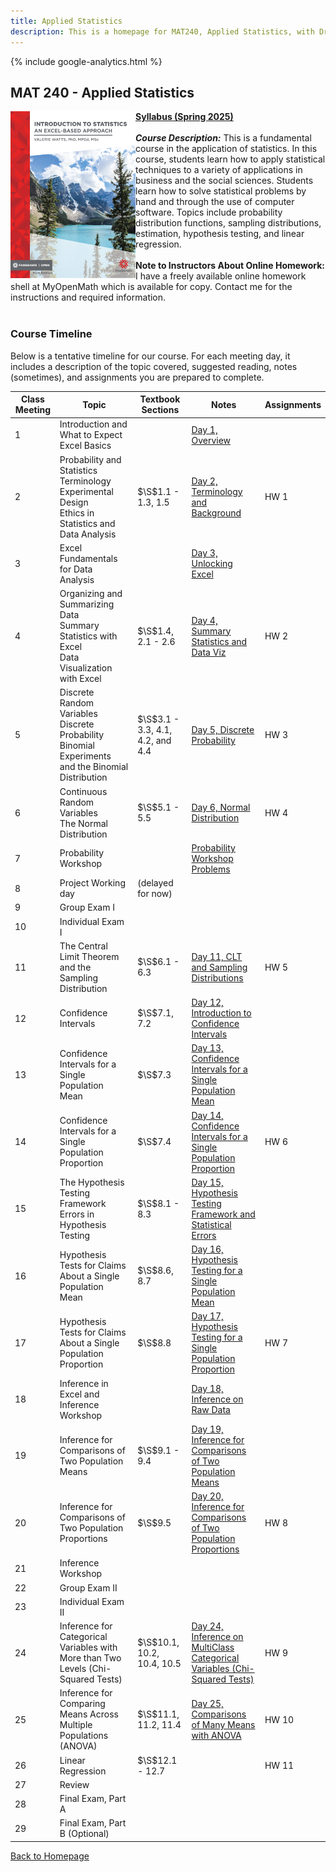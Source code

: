 ```yaml
---
title: Applied Statistics
description: This is a homepage for MAT240, Applied Statistics, with Dr. Gilbert at Southern New Hampshire University. This course covers an introduction to data, exploratory data analyses and data visualization, one- and two-sample inference via confidence intervals and hypothesis testing for both proportions and means, chi-squared tests for goodness of fit and independence, ANOVA for comparisons of multiple group means, and introduces linear regression. The course also provides an introduction to Excel, the use of which is embedded throughout the semester.
---
```


{% include google-analytics.html %}

## MAT 240 - Applied Statistics

<script> MathJax = { tex: { inlineMath: [['$', '$'], ['\\(', '\\)']] }, svg: { fontCache: 'global' } }; </script> <script type="text/javascript" id="MathJax-script" async src="https://cdn.jsdelivr.net/npm/mathjax@3/es5/tex-svg.js"> </script>

<a href="https://ecampusontario.pressbooks.pub/introstats/"><img src="/SiteFiles/StatsWithExcelCover.png" align="left" width=200></a>[**Syllabus (Spring 2025)**](https://drive.google.com/file/d/14POlqZC4XcZ0fbk0Ck2S1VVSZTiTY9ur/view?usp=sharing)<br/>
<br/>
***Course Description:*** This is a fundamental course in the application of statistics.  In this course, students learn how to apply statistical techniques to a variety of applications in business and the social sciences.  Students learn how to solve statistical problems by hand and through the use of computer software.  Topics include probability distribution functions, sampling distributions, estimation, hypothesis testing, and linear regression.
<br/>
<br/>
<b>Note to Instructors About Online Homework:</b> I have a freely available online homework shell at MyOpenMath which is available for copy. Contact me for the instructions and required information.
<br/>
<br/>

### Course Timeline

Below is a tentative timeline for our course. For each meeting day, it includes a description of the topic covered, suggested reading, notes (sometimes), and assignments you are prepared to complete.

| Class Meeting | Topic | Textbook Sections | Notes | Assignments |
|---------------|--------------|--------------|-----------|-------------|
| 1 | Introduction and What to Expect<br/> Excel Basics |  | [Day 1, Overview](https://docs.google.com/presentation/d/11L82gdD-nUlJQS5BvyNZWgQ96SpS02RX/edit?usp=sharing&ouid=105915137780027700641&rtpof=true&sd=true) |  |
| 2 | Probability and Statistics Terminology<br/> Experimental Design<br/> Ethics in Statistics and Data Analysis | $\S$1.1 - 1.3, 1.5 | [Day 2, Terminology and Background](https://docs.google.com/presentation/d/11xBXW49UZ_ewOWr_d-NOPSrXtQRfgFd-/edit?usp=sharing&ouid=105915137780027700641&rtpof=true&sd=true) | HW 1 |
| 3 | Excel Fundamentals for Data Analysis |  | [Day 3, Unlocking Excel](https://docs.google.com/presentation/d/11MZQqfG2AElsBaBRSJtW0QUGfayo0KWq/edit?usp=sharing&ouid=105915137780027700641&rtpof=true&sd=true) |  |
| 4 | Organizing and Summarizing Data<br/> Summary Statistics with Excel<br/> Data Visualization with Excel | $\S$1.4, 2.1 - 2.6 | [Day 4, Summary Statistics and Data Viz](https://docs.google.com/presentation/d/11zzXUc3NQZTQDa22q-5IxhX2Ju3Az_yn/edit?usp=sharing&ouid=105915137780027700641&rtpof=true&sd=true) | HW 2 |
| 5 | Discrete Random Variables<br/> Discrete Probability<br/> Binomial Experiments and the Binomial Distribution | $\S$3.1 - 3.3, 4.1, 4.2, and 4.4 | [Day 5, Discrete Probability](https://docs.google.com/presentation/d/127cX6V_UayfambCTneywDZ8PpVbjOPRu/edit?usp=sharing&ouid=105915137780027700641&rtpof=true&sd=true) | HW 3 |
| 6 | Continuous Random Variables<br/> The Normal Distribution | $\S$5.1 - 5.5 | [Day 6, Normal Distribution](https://docs.google.com/presentation/d/12G0UQoEwpFm-VB_3CI_YfjiU2_aEYJAB/edit?usp=sharing&ouid=105915137780027700641&rtpof=true&sd=true) | HW 4 |
| 7 | Probability Workshop |  | [Probability Workshop Problems](https://docs.google.com/presentation/d/12XMxhGw8vCOh7utBnKxST3r3KLrxFYPV/edit?usp=sharing&ouid=105915137780027700641&rtpof=true&sd=true) |  |
| 8 | Project Working day | (delayed for now) |  |
| 9 | Group Exam I |  |  |  |
| 10 | Individual Exam I |  |  |  |
| 11 | The Central Limit Theorem and the Sampling Distribution | $\S$6.1 - 6.3 | [Day 11, CLT and Sampling Distributions](https://docs.google.com/presentation/d/12YAyXsiLDNtJIfOm2HAs9MzrNSgbifot/edit?usp=sharing&ouid=105915137780027700641&rtpof=true&sd=true) | HW 5 |
| 12 | Confidence Intervals | $\S$7.1, 7.2 | [Day 12, Introduction to Confidence Intervals](https://docs.google.com/presentation/d/12_h4EeFmj68j7CGW09OeHEOKpevNSeKZ/edit?usp=sharing&ouid=105915137780027700641&rtpof=true&sd=true) |  |
| 13 | Confidence Intervals for a Single Population Mean | $\S$7.3 | [Day 13, Confidence Intervals for a Single Population Mean](https://docs.google.com/presentation/d/13ln6ET7GTYYtHeMEV-aIk4bb4a2O2-y-/edit?usp=sharing&ouid=105915137780027700641&rtpof=true&sd=true) |  |
| 14 | Confidence Intervals for a Single Population Proportion | $\S$7.4 | [Day 14, Confidence Intervals for a Single Population Proportion](https://docs.google.com/presentation/d/13wjJXMizLOUQ49iNwRJHNc1RSv1uEfGd/edit?usp=sharing&ouid=105915137780027700641&rtpof=true&sd=true) | HW 6 |
| 15 | The Hypothesis Testing Framework<br/> Errors in Hypothesis Testing | $\S$8.1 - 8.3 | [Day 15, Hypothesis Testing Framework and Statistical Errors](https://docs.google.com/presentation/d/143pE-LpoL9MdKMON2R1hP6XDt8IBiSh7/edit?usp=sharing&ouid=105915137780027700641&rtpof=true&sd=true) |  |
| 16 | Hypothesis Tests for Claims About a Single Population Mean | $\S$8.6, 8.7 | [Day 16, Hypothesis Testing for a Single Population Mean](https://docs.google.com/presentation/d/13x2et0pM3XHYvp2HH-dg0xModP1dR2zU/edit?usp=sharing&ouid=105915137780027700641&rtpof=true&sd=true) |  |
| 17 | Hypothesis Tests for Claims About a Single Population Proportion | $\S$8.8 | [Day 17, Hypothesis Testing for a Single Population Proportion](https://docs.google.com/presentation/d/14A0QK7CxTYldmv3DXf7Of1pggJ9sXfRK/edit?usp=sharing&ouid=105915137780027700641&rtpof=true&sd=true) | HW 7 |
| 18 | Inference in Excel and Inference Workshop |  | [Day 18, Inference on Raw Data](https://docs.google.com/presentation/d/1fxVJN8PjmO1cZn-c7AQxI6BMJO79WEpq/edit?usp=sharing&ouid=105915137780027700641&rtpof=true&sd=true) |  |
| 19 | Inference for Comparisons of Two Population Means | $\S$9.1 - 9.4 | [Day 19, Inference for Comparisons of Two Population Means](https://docs.google.com/presentation/d/14FeJFB80ZzXUJW7RVTTPnSoPbvSuRglS/edit?usp=sharing&ouid=105915137780027700641&rtpof=true&sd=true) |  |
| 20 | Inference for Comparisons of Two Population Proportions | $\S$9.5 | [Day 20, Inference for Comparisons of Two Population Proportions](https://docs.google.com/presentation/d/14JUUbwsMsF8V2JplJDfzX-gBgIUD2dm4/edit?usp=sharing&ouid=105915137780027700641&rtpof=true&sd=true) | HW 8 |
| 21 | Inference Workshop |  |  |  |
| 22 | Group Exam II |  |  |  |
| 23 | Individual Exam II |  |  |  |
| 24 | Inference for Categorical Variables with More than Two Levels (Chi-Squared Tests) | $\S$10.1, 10.2, 10.4, 10.5 | [Day 24, Inference on MultiClass Categorical Variables (Chi-Squared Tests)](https://docs.google.com/presentation/d/14a2CsiYGWVmCBlZtkdhYsojUGxV8FwA-/edit?usp=sharing&ouid=105915137780027700641&rtpof=true&sd=true) | HW 9 |
| 25 | Inference for Comparing Means Across Multiple Populations (ANOVA) | $\S$11.1, 11.2, 11.4 | [Day 25, Comparisons of Many Means with ANOVA](https://docs.google.com/presentation/d/14beehQu8gUjynCGDAHr2Cj_HIeE1WIo5/edit?usp=sharing&ouid=105915137780027700641&rtpof=true&sd=true) | HW 10 |
| 26 | Linear Regression | $\S$12.1 - 12.7 |  | HW 11 |
| 27 | Review |  |  |  |
| 28 | Final Exam, Part A |  |  |  |
| 29 | Final Exam, Part B (Optional) |  |  |  |

[Back to Homepage](https://agmath.github.io/)
